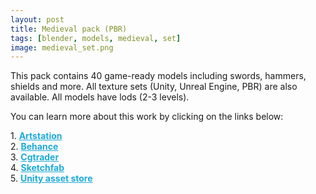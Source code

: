 ```yaml
---
layout: post 
title: Medieval pack (PBR)
tags: [blender, models, medieval, set]
image: medieval_set.png
---
```

This pack contains 40 game-ready models including swords, hammers, shields and more. 
All texture sets (Unity, Unreal Engine, PBR) are also available. 
All models have lods (2-3 levels).

<!--more-->

You can learn more about this work by clicking on the links below: <br/>

<div>
	1.
    <a href="https://www.artstation.com/artwork/DxxQGR" target="_blank" style="font-weight: bold; color: #1CAAD9;">Artstation</a><br/>
	2.
	<a href="https://www.behance.net/gallery/71770413/Medieval-pack-(PBR)" target="_blank" style="font-weight: bold; color: #1CAAD9;">Behance</a><br/>	
	3.
	<a href="https://www.cgtrader.com/3d-models/military/melee/medieval-pack-pbr" target="_blank" style="font-weight: bold; color: #1CAAD9;">Cgtrader</a><br/>
	4.
	<a href="https://sketchfab.com/3d-models/medieval-sword-of-the-viking-13bbadb92e7f4652b92f85502a1c72fc" target="_blank" style="font-weight: bold; color: #1CAAD9;">Sketchfab</a><br/>	
	5.
	<a href="https://assetstore.unity.com/packages/3d/props/weapons/medieval-pack-pbr-121540" target="_blank" style="font-weight: bold; color: #1CAAD9;">Unity asset store</a>
</div>